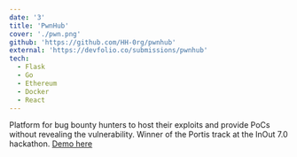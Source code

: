```yaml
---
date: '3'
title: 'PwnHub'
cover: './pwn.png'
github: 'https://github.com/HH-0rg/pwnhub'
external: 'https://devfolio.co/submissions/pwnhub'
tech:
  - Flask
  - Go
  - Ethereum
  - Docker
  - React
---
```


Platform for bug bounty hunters to host their exploits and provide PoCs without revealing the vulnerability. Winner of the Portis track at the InOut 7.0 hackathon. [Demo here](https://vimeo.com/493446039)
